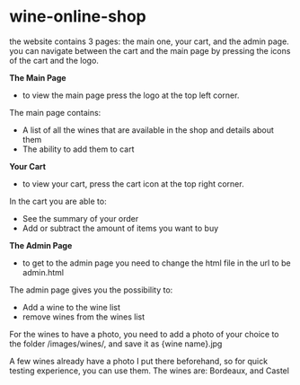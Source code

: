 # wine-online-shop
the website contains 3 pages: the main one, your cart, and the admin page.
you can navigate between the cart and the main page by pressing the icons of the cart and the logo. 

**The Main Page**
- to view the main page press the logo at the top left corner.

The main page contains:
  * A list of all the wines that are available in the shop and details about them
  * The ability to add them to cart


**Your Cart**
 - to view your cart, press the cart icon at the top right corner.

In the cart you are able to:
   * See the summary of your order
   * Add or subtract the amount of items you want to buy


**The Admin Page**
 - to get to the admin page you need to change the html file in the url to be admin.html

The admin page gives you the possibility to:
  * Add a wine to the wine list
  * remove wines from the wines list

For the wines to have a photo, you need to add a photo of your choice to the folder /images/wines/, and save it as {wine name}.jpg

A few wines already have a photo I put there beforehand, so for quick testing experience, you can use them. The wines are: Bordeaux, and Castel
